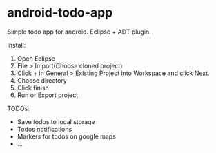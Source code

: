# android-todo-app
Simple todo app for android. Eclipse + ADT plugin.

Install:

1. Open Eclipse
2. File > Import(Choose cloned project)
3. Click + in General > Existing Project into Workspace and click Next.
4. Choose directory
5. Click finish
6. Run or Export project

TODOs:

- Save todos to local storage
- Todos notifications
- Markers for todos on google maps
- ...
